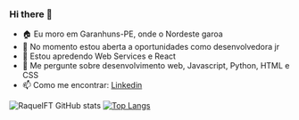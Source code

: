 ### Hi there 🖖

<!--
**RaquelFT/RaquelFT** is a ✨ _special_ ✨ repository because its `README.md` (this file) appears on your GitHub profile.

Here are some ideas to get you started:
-->
- 🏠 Eu moro em Garanhuns-PE, onde o Nordeste garoa
- 🔭 No momento estou aberta a oportunidades como desenvolvedora jr
- 🌱 Estou apredendo Web Services e React
- 💬 Me pergunte sobre desenvolvimento web, Javascript, Python, HTML e CSS
- 📫 Como me encontrar: [Linkedin](https://www.linkedin.com/in/raquelftrajano/)

![RaquelFT GitHub stats](https://github-readme-stats.vercel.app/api?username=RaquelFT&show_icons=true&theme=radical)
[![Top Langs](https://github-readme-stats.vercel.app/api/top-langs/?username=RaquelFT&layout=compact)](https://github.com/RaquelFT/github-readme-stats)
